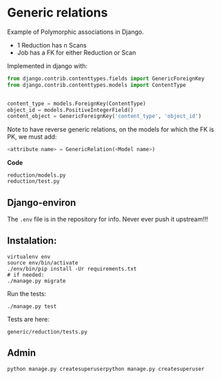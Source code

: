 # Generic relations

Example of Polymorphic associations in Django.

- 1 Reduction has n Scans
- Job has a FK for either Reduction or Scan

Implemented in django with:
```python
from django.contrib.contenttypes.fields import GenericForeignKey
from django.contrib.contenttypes.models import ContentType


content_type = models.ForeignKey(ContentType)
object_id = models.PositiveIntegerField()
content_object = GenericForeignKey('content_type', 'object_id')
```

Note to have reverse generic relations, on the models for which the FK is PK, we must add:
```python
<attribute name> = GenericRelation(<Model name>)
```

**Code**
```
reduction/models.py
reduction/test.py
```
## Django-environ

The ```.env``` file is in the repository for info.
Never ever push it upstream!!!

## Instalation:

```
virtualenv env
source env/bin/activate
./env/bin/pip install -Ur requirements.txt
# if needed:
./manage.py migrate
```

Run the tests:
```
./manage.py test
```

Tests are here:
```
generic/reduction/tests.py
```

## Admin
```
python manage.py createsuperuserpython manage.py createsuperuser
```
